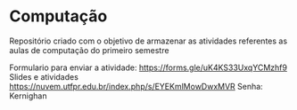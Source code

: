 # Computação

Repositório criado com o objetivo de armazenar as atividades referentes as aulas de computação do primeiro semestre

Formulario para enviar a atividade: https://forms.gle/uK4KS33UxqYCMzhf9
Slides e atividades https://nuvem.utfpr.edu.br/index.php/s/EYEKmlMowDwxMVR
Senha: Kernighan
